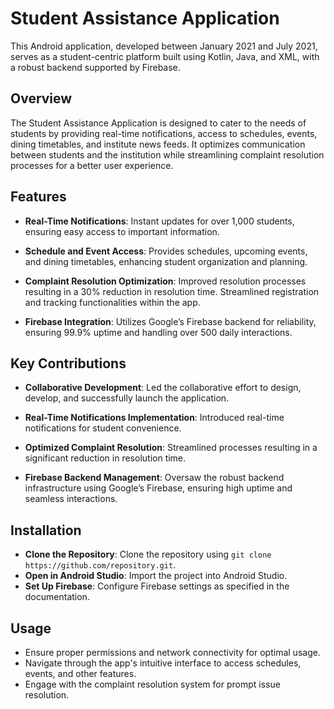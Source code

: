 # Student Assistance Application

This Android application, developed between January 2021 and July 2021, serves as a student-centric platform built using Kotlin, Java, and XML, with a robust backend supported by Firebase.

## Overview

The Student Assistance Application is designed to cater to the needs of students by providing real-time notifications, access to schedules, events, dining timetables, and institute news feeds. It optimizes communication between students and the institution while streamlining complaint resolution processes for a better user experience.

## Features

- **Real-Time Notifications**: Instant updates for over 1,000 students, ensuring easy access to important information.
  
- **Schedule and Event Access**: Provides schedules, upcoming events, and dining timetables, enhancing student organization and planning.

- **Complaint Resolution Optimization**: Improved resolution processes resulting in a 30% reduction in resolution time. Streamlined registration and tracking functionalities within the app.

- **Firebase Integration**: Utilizes Google’s Firebase backend for reliability, ensuring 99.9% uptime and handling over 500 daily interactions.

## Key Contributions

- **Collaborative Development**: Led the collaborative effort to design, develop, and successfully launch the application.

- **Real-Time Notifications Implementation**: Introduced real-time notifications for student convenience.

- **Optimized Complaint Resolution**: Streamlined processes resulting in a significant reduction in resolution time.

- **Firebase Backend Management**: Oversaw the robust backend infrastructure using Google’s Firebase, ensuring high uptime and seamless interactions.

## Installation

- **Clone the Repository**: Clone the repository using `git clone https://github.com/repository.git`.
- **Open in Android Studio**: Import the project into Android Studio.
- **Set Up Firebase**: Configure Firebase settings as specified in the documentation.

## Usage

- Ensure proper permissions and network connectivity for optimal usage.
- Navigate through the app's intuitive interface to access schedules, events, and other features.
- Engage with the complaint resolution system for prompt issue resolution.

